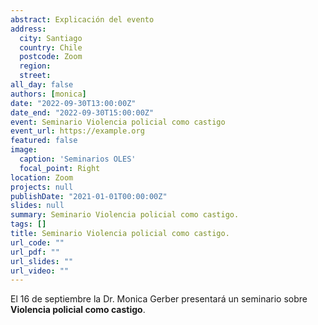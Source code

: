 ```yaml
---
abstract: Explicación del evento
address:
  city: Santiago
  country: Chile
  postcode: Zoom
  region: 
  street: 
all_day: false
authors: [monica]
date: "2022-09-30T13:00:00Z"
date_end: "2022-09-30T15:00:00Z"
event: Seminario Violencia policial como castigo
event_url: https://example.org
featured: false
image:
  caption: 'Seminarios OLES'
  focal_point: Right
location: Zoom
projects: null
publishDate: "2021-01-01T00:00:00Z"
slides: null
summary: Seminario Violencia policial como castigo.
tags: []
title: Seminario Violencia policial como castigo. 
url_code: ""
url_pdf: ""
url_slides: ""
url_video: ""
---
```


El 16 de septiembre la Dr. Monica Gerber presentará un seminario sobre **Violencia policial como castigo**.



